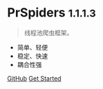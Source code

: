 # PrSpiders <small>1.1.1.3</small>

> 线程池爬虫框架。

- 简单、轻便
- 稳定、快速
- 耦合性强

[GitHub](https://github.com/peng0928/PrSpiders)
[Get Started](#开始)
